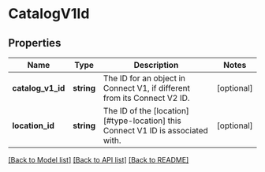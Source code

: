 # CatalogV1Id

## Properties
Name | Type | Description | Notes
------------ | ------------- | ------------- | -------------
**catalog_v1_id** | **string** | The ID for an object in Connect V1, if different from its Connect V2 ID. | [optional] 
**location_id** | **string** | The ID of the [location][#type-location] this Connect V1 ID is associated with. | [optional] 

[[Back to Model list]](../README.md#documentation-for-models) [[Back to API list]](../README.md#documentation-for-api-endpoints) [[Back to README]](../README.md)


